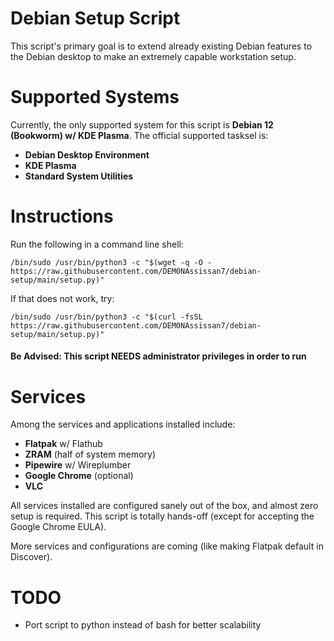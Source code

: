 # Debian Setup Script
This script's primary goal is to extend already existing Debian features to the Debian desktop to make an extremely capable workstation setup.

# Supported Systems
Currently, the only supported system for this script is **Debian 12 (Bookworm) w/ KDE Plasma**. The official supported tasksel is:


- **Debian Desktop Environment**
- **KDE Plasma**
- **Standard System Utilities**

# Instructions
Run the following in a command line shell:

`/bin/sudo /usr/bin/python3 -c "$(wget -q -O - https://raw.githubusercontent.com/DEM0NAssissan7/debian-setup/main/setup.py)"`

If that does not work, try:

`/bin/sudo /usr/bin/python3 -c "$(curl -fsSL https://raw.githubusercontent.com/DEM0NAssissan7/debian-setup/main/setup.py)"`

#### Be Advised: This script NEEDS administrator privileges in order to run

# Services
Among the services and applications installed include:
- **Flatpak** w/ Flathub
- **ZRAM** (half of system memory)
- **Pipewire** w/ Wireplumber
- **Google Chrome** (optional)
- **VLC**

All services installed are configured sanely out of the box, and almost zero setup is required. This script is totally hands-off (except for accepting the Google Chrome EULA).

More services and configurations are coming (like making Flatpak default in Discover).

# TODO
- Port script to python instead of bash for better scalability
